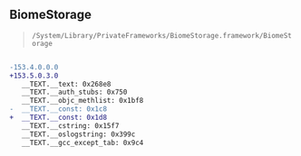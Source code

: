 ## BiomeStorage

> `/System/Library/PrivateFrameworks/BiomeStorage.framework/BiomeStorage`

```diff

-153.4.0.0.0
+153.5.0.3.0
   __TEXT.__text: 0x268e8
   __TEXT.__auth_stubs: 0x750
   __TEXT.__objc_methlist: 0x1bf8
-  __TEXT.__const: 0x1c8
+  __TEXT.__const: 0x1d8
   __TEXT.__cstring: 0x15f7
   __TEXT.__oslogstring: 0x399c
   __TEXT.__gcc_except_tab: 0x9c4

```

